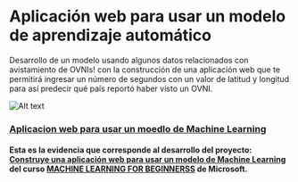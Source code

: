# Aplicación web para usar un modelo de aprendizaje automático

Desarrollo de un modelo usando algunos datos relacionados con avistamiento de OVNIs! con la construcción de una aplicación web que te permitirá ingresar un número de segundos con un valor de latitud y longitud para así predecir qué país reportó haber visto un OVNI.

![Alt text](image.png)

<a href="https://yoel-gasca.github.io/Machine-Learning-Lesons/3-WebApp/WebApp/templates/index.html"><h3>Aplicacion web para usar un moedlo de Machine Learning</h3></a>


#### Esta es la evidencia que corresponde al desarrollo del proyecto: <a href="https://github.com/microsoft/ML-For-Beginners/blob/main/3-Web-App/translations/README.es.md">Construye una aplicación web para usar un modelo de Machine Learning</a> del curso <a href="https://github.com/microsoft/ML-For-Beginners">MACHINE LEARNING FOR BEGINNERSS</a> de Microsoft.